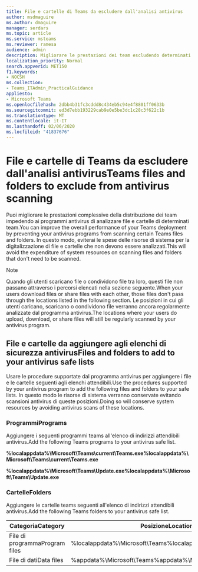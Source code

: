 ```yaml
---
title: File e cartelle di Teams da escludere dall'analisi antivirus
author: msdmaguire
ms.author: dmaguire
manager: serdars
ms.topic: article
ms.service: msteams
ms.reviewer: ramesa
audience: admin
description: Migliorare le prestazioni dei team escludendo determinati file e cartelle dalla normale analisi antivirus.
localization_priority: Normal
search.appverid: MET150
f1.keywords:
- NOCSH
ms.collection:
- Teams_ITAdmin_PracticalGuidance
appliesto:
- Microsoft Teams
ms.openlocfilehash: 2dbb4b31fc3cddd8c434eb5c94e4f8801ff0633b
ms.sourcegitcommit: ed3d7ebb193229cab9e0e5be3dc1c28c3f622c1b
ms.translationtype: MT
ms.contentlocale: it-IT
ms.lasthandoff: 02/06/2020
ms.locfileid: "41837676"
---
```

<a name="teams-files-and-folders-to-exclude-from-antivirus-scanning"></a><span data-ttu-id="12328-103">File e cartelle di Teams da escludere dall'analisi antivirus</span><span class="sxs-lookup"><span data-stu-id="12328-103">Teams files and folders to exclude from antivirus scanning</span></span>
=================================

<span data-ttu-id="12328-104">Puoi migliorare le prestazioni complessive della distribuzione dei team impedendo ai programmi antivirus di analizzare file e cartelle di determinati team.</span><span class="sxs-lookup"><span data-stu-id="12328-104">You can improve the overall performance of your Teams deployment by preventing your antivirus programs from scanning certain Teams files and folders.</span></span> <span data-ttu-id="12328-105">In questo modo, eviterai le spese delle risorse di sistema per la digitalizzazione di file e cartelle che non devono essere analizzati.</span><span class="sxs-lookup"><span data-stu-id="12328-105">This will avoid the expenditure of system resources on scanning files and folders that don't need to be scanned.</span></span>

> [!NOTE]
> <span data-ttu-id="12328-106">Quando gli utenti scaricano file o condividono file tra loro, questi file non passano attraverso i percorsi elencati nella sezione seguente.</span><span class="sxs-lookup"><span data-stu-id="12328-106">When your users download files or share files with each other, those files don't pass through the locations listed in the following section.</span></span> <span data-ttu-id="12328-107">Le posizioni in cui gli utenti caricano, scaricano o condividono file verranno ancora regolarmente analizzate dal programma antivirus.</span><span class="sxs-lookup"><span data-stu-id="12328-107">The locations where your users do upload, download, or share files will still be regularly scanned by your antivirus program.</span></span>

## <a name="files-and-folders-to-add-to-your-antivirus-safe-lists"></a><span data-ttu-id="12328-108">File e cartelle da aggiungere agli elenchi di sicurezza antivirus</span><span class="sxs-lookup"><span data-stu-id="12328-108">Files and folders to add to your antivirus safe lists</span></span>

<span data-ttu-id="12328-109">Usare le procedure supportate dal programma antivirus per aggiungere i file e le cartelle seguenti agli elenchi attendibili.</span><span class="sxs-lookup"><span data-stu-id="12328-109">Use the procedures supported by your antivirus program to add the following files and folders to your safe lists.</span></span> <span data-ttu-id="12328-110">In questo modo le risorse di sistema verranno conservate evitando scansioni antivirus di queste posizioni.</span><span class="sxs-lookup"><span data-stu-id="12328-110">Doing so will conserve system resources by avoiding antivirus scans of these locations.</span></span>

### <a name="programs"></a><span data-ttu-id="12328-111">Programmi</span><span class="sxs-lookup"><span data-stu-id="12328-111">Programs</span></span>

<span data-ttu-id="12328-112">Aggiungere i seguenti programmi teams all'elenco di indirizzi attendibili antivirus.</span><span class="sxs-lookup"><span data-stu-id="12328-112">Add the following Teams programs to your antivirus safe list.</span></span>

<span data-ttu-id="12328-113">**%localappdata%\Microsoft\Teams\current\Teams.exe**</span><span class="sxs-lookup"><span data-stu-id="12328-113">**%localappdata%\Microsoft\Teams\current\Teams.exe**</span></span>

<span data-ttu-id="12328-114">**%localappdata%\Microsoft\Teams\Update.exe**</span><span class="sxs-lookup"><span data-stu-id="12328-114">**%localappdata%\Microsoft\Teams\Update.exe**</span></span>

### <a name="folders"></a><span data-ttu-id="12328-115">Cartelle</span><span class="sxs-lookup"><span data-stu-id="12328-115">Folders</span></span>

<span data-ttu-id="12328-116">Aggiungere le cartelle teams seguenti all'elenco di indirizzi attendibili antivirus.</span><span class="sxs-lookup"><span data-stu-id="12328-116">Add the following Teams folders to your antivirus safe list.</span></span>

|<span data-ttu-id="12328-117">Categoria</span><span class="sxs-lookup"><span data-stu-id="12328-117">Category</span></span>  |<span data-ttu-id="12328-118">Posizione</span><span class="sxs-lookup"><span data-stu-id="12328-118">Location</span></span>  |
|---------|---------|
|<span data-ttu-id="12328-119">File di programma</span><span class="sxs-lookup"><span data-stu-id="12328-119">Program files</span></span>  |<span data-ttu-id="12328-120">%localappdata%\Microsoft\Teams</span><span class="sxs-lookup"><span data-stu-id="12328-120">%localappdata%\Microsoft\Teams</span></span>|
|<span data-ttu-id="12328-121">File di dati</span><span class="sxs-lookup"><span data-stu-id="12328-121">Data files</span></span>     |<span data-ttu-id="12328-122">%appdata%\Microsoft\Teams</span><span class="sxs-lookup"><span data-stu-id="12328-122">%appdata%\Microsoft\Teams</span></span>\|